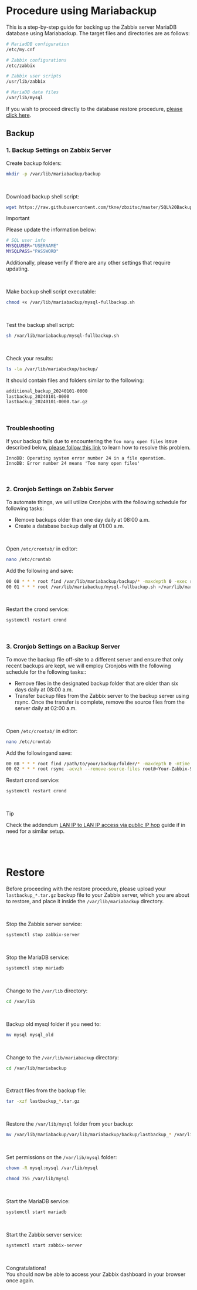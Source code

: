 # Procedure using Mariabackup
This is a step-by-step guide for backing up the Zabbix server MariaDB database using Mariabackup. The target files and directories are as follows:
```bash
# MariadDB configuration
/etc/my.cnf

# Zabbix configurations
/etc/zabbix

# Zabbix user scripts
/usr/lib/zabbix

# MariaDB data files 
/var/lib/mysql
```

If you wish to proceed directly to the database restore procedure, [please click here](#restore).</br>


## Backup
### 1. Backup Settings on Zabbix Server
Create backup folders:</br>
```bash
mkdir -p /var/lib/mariabackup/backup
```
</br>

Download backup shell script:</br>
```bash
wget https://raw.githubusercontent.com/tkne/zbxitsc/master/SQL%20Backup/mariabackup/mysql-fullbackup.sh -O /var/lib/mariabackup/mysql-fullbackup.sh
```
> [!IMPORTANT]
> Please update the information below:
> ```bash
> # SQL user info
> MYSQLUSER="USERNAME"
> MYSQLPASS="PASSWORD"
> ```
> Additionally, please verify if there are any other settings that require updating.

</br>

Make backup shell script executable:</br>
```bash
chmod +x /var/lib/mariabackup/mysql-fullbackup.sh
```
</br>

Test the backup shell script:</br>
```bash
sh /var/lib/mariabackup/mysql-fullbackup.sh
```
</br>

Check your results:</br>
```bash
ls -la /var/lib/mariabackup/backup/
```
It should contain files and folders similar to the following:
```bash
additional_backup_20240101-0000
lastbackup_20240101-0000
lastbackup_20240101-0000.tar.gz
```
</br>

### Troubleshooting
If your backup fails due to encountering the `Too many open files` issue described below, [please follow this link](https://www.percona.com/blog/using-percona-xtrabackup-mysql-instance-large-number-tables/) to learn how to resolve this problem.
```
InnoDB: Operating system error number 24 in a file operation.
InnoDB: Error number 24 means 'Too many open files' 
```

</br>

### 2. Cronjob Settings on Zabbix Server
To automate things, we will utilize Cronjobs with the following schedule for following tasks:
- Remove backups older than one day daily at 08:00 a.m.
- Create a database backup daily at 01:00 a.m.

</br>

Open `/etc/crontab/` in editor:
```bash
nano /etc/crontab
```
Add the following and save:
```bash
00 08 * * * root find /var/lib/mariabackup/backup/* -maxdepth 0 -exec rm -rf {} +
00 01 * * * root /var/lib/mariabackup/mysql-fullbackup.sh >/var/lib/mariabackup/lastrun.log 2>&1
```
</br>

Restart the crond service:
```bash
systemctl restart crond
```
</br>

### 3. Cronjob Settings on a Backup Server
To move the backup file off-site to a different server and ensure that only recent backups are kept, we will employ Cronjobs with the following schedule for the following tasks::
- Remove files in the designated backup folder that are older than six days daily at 08:00 a.m.
- Transfer backup files from the Zabbix server to the backup server using rsync. Once the transfer is complete, remove the source files from the server daily at 02:00 a.m.

</br>

Open `/etc/crontab/` in editor:
```bash
nano /etc/crontab
```
Add the followingand save:
```bash
00 08 * * * root find /path/to/your/backup/folder/* -maxdepth 0 -mtime +6 -exec rm -rf {} +
00 02 * * * root rsync -acvzh --remove-source-files root@<Your-Zabbix-Server-IP-Address>:/var/lib/mariabackup/backup/*.tar.gz /path/to/your/backup/folder
```

Restart crond service:
```bash
systemctl restart crond
```
</br>

> [!TIP]
> Check the addendum [LAN IP to LAN IP access via public IP hop](https://github.com/tkne/zbxitsc/tree/master/SQL%20Backup/addendum/) guide if in need for a similar setup.

</br>
</br>

# Restore
Before proceeding with the restore procedure, please upload your `lastbackup_*.tar.gz` backup file to your Zabbix server, which you are about to restore, and place it inside the `/var/lib/mariabackup` directory.

</br>

Stop the Zabbix server service:
```bash
systemctl stop zabbix-server
```
</br>

Stop the MariaDB service:
```bash
systemctl stop mariadb
```
</br>

Change to the `/var/lib` directory:
```bash
cd /var/lib
```
</br>

Backup old mysql folder if you need to:
```bash
mv mysql mysql_old
```
</br>

Change to the `/var/lib/mariabackup` directory:
```bash
cd /var/lib/mariabackup
```
</br>

Extract files from the backup file:
```bash
tar -xzf lastbackup_*.tar.gz
```
</br>

Restore the `/var/lib/mysql` folder from your backup:
```bash
mv /var/lib/mariabackup/var/lib/mariabackup/backup/lastbackup_* /var/lib/mysql
```
</br>

Set permissions on the `/var/lib/mysql` folder:
```bash
chown -R mysql:mysql /var/lib/mysql
```
```bash
chmod 755 /var/lib/mysql
```
</br>

Start the MariaDB service:
```bash
systemctl start mariadb
```
</br>

Start the Zabbix server service:
```bash
systemctl start zabbix-server
```
</br>

Congratulations!</br>
You should now be able to access your Zabbix dashboard in your browser once again.